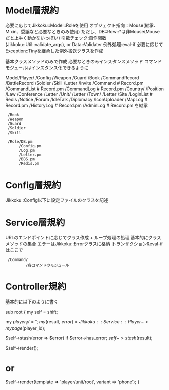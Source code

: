 # Model層規約
必要に応じてJikkoku::Model::Roleを使用
オブジェクト指向：Mouse(継承、Mixin、委譲など必要なときのみ使用) ただし、DB::Row::*は非Mouse(Mouseだと上手く動かないっぽい)
引数チェック:自作関数(Jikkoku::Util::validate_args), or Data::Validater
例外処理:eval-if
必要に応じてException::Tinyを継承した例外搬送クラスを作成

基本クラスメソッドのみで作成
必要なときのみインスタンスメソッド
コマンドモジュールはインスタンス化できるように

Model/Player/
            /Config
            /Weapon
            /Guard
            /Book
            /CommandRecord
            /BattleRecord
            /Soldier
            /Skill
            /Letter
            /Invite
            /Command        # Record.pm
            /CommandList    # Record.pm
            /CommandLog     # Record.pm
     /Country/
             /Position
             /Law
             /Conference
             /Letter
     /Unit/
          /Letter
     /Town/
          /Letter
     /Site
          /LoginList       # Redis
     /Notice
     /Forum
     /IdleTalk
     /Diplomacy
     /IconUploader
     /MapLog       # Record.pm
     /HistoryLog   # Record.pm
     /AdminLog     # Record.pm を継承

     /Book
     /Weapon
     /Guard
     /Soldier
     /Skill

     /Role/DB.pm
          /Config.pm
          /Log.pm
          /Letter.pm
          /BBS.pm
          /Redis.pm

# Config層規約
Jikkoku::Config以下に設定ファイルのクラスを記述

# Service層規約
URLのエンドポイントに応じてクラス作成 + ループ処理の処理
基本的にクラスメソッドの集合
エラーはJikkoku::Errorクラスに格納
トランザクション&eval-ifはここで

     /Command/
             /各コマンドのモジュール


# Controller規約
基本的に以下のように書く

sub root {
  my self = shift;

  my $player_id = '';
  my ($result, $error) = Jikkoku::Service::Player->mypage($player_id);

  $self->stash(error => $error) if $error->has_error;
  $self->stash(%$result);

  $self->render();
  # or
  $self->render(template => 'player/unit/root', variant => 'phone');
}

